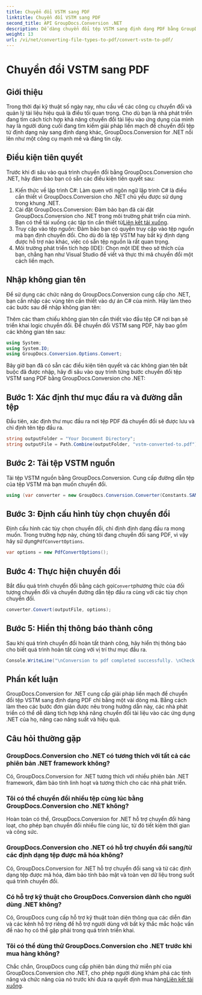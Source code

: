 ```yaml
---
title: Chuyển đổi VSTM sang PDF
linktitle: Chuyển đổi VSTM sang PDF
second_title: API GroupDocs.Conversion .NET
description: Dễ dàng chuyển đổi tệp VSTM sang định dạng PDF bằng GroupDocs.Conversion for .NET. Hợp lý hóa quy trình quản lý tài liệu của bạn một cách dễ dàng.
weight: 13
url: /vi/net/converting-file-types-to-pdf/convert-vstm-to-pdf/
---
```


# Chuyển đổi VSTM sang PDF

## Giới thiệu
Trong thời đại kỹ thuật số ngày nay, nhu cầu về các công cụ chuyển đổi và quản lý tài liệu hiệu quả là điều tối quan trọng. Cho dù bạn là nhà phát triển đang tìm cách tích hợp khả năng chuyển đổi tài liệu vào ứng dụng của mình hay là người dùng cuối đang tìm kiếm giải pháp liền mạch để chuyển đổi tệp từ định dạng này sang định dạng khác, GroupDocs.Conversion for .NET nổi lên như một công cụ mạnh mẽ và đáng tin cậy.
## Điều kiện tiên quyết
Trước khi đi sâu vào quá trình chuyển đổi bằng GroupDocs.Conversion cho .NET, hãy đảm bảo bạn có sẵn các điều kiện tiên quyết sau:
1. Kiến thức về lập trình C#: Làm quen với ngôn ngữ lập trình C# là điều cần thiết vì GroupDocs.Conversion cho .NET chủ yếu được sử dụng trong khung .NET.
2.  Cài đặt GroupDocs.Conversion: Đảm bảo bạn đã cài đặt GroupDocs.Conversion cho .NET trong môi trường phát triển của mình. Bạn có thể tải xuống các tập tin cần thiết từ[Liên kết tải xuống](https://releases.groupdocs.com/conversion/net/).
3. Truy cập vào tệp nguồn: Đảm bảo bạn có quyền truy cập vào tệp nguồn mà bạn định chuyển đổi. Cho dù đó là tệp VSTM hay bất kỳ định dạng được hỗ trợ nào khác, việc có sẵn tệp nguồn là rất quan trọng.
4. Môi trường phát triển tích hợp (IDE): Chọn một IDE theo sở thích của bạn, chẳng hạn như Visual Studio để viết và thực thi mã chuyển đổi một cách liền mạch.

## Nhập không gian tên
Để sử dụng các chức năng do GroupDocs.Conversion cung cấp cho .NET, bạn cần nhập các vùng tên cần thiết vào dự án C# của mình. Hãy làm theo các bước sau để nhập không gian tên:

Thêm các tham chiếu không gian tên cần thiết vào đầu tệp C# nơi bạn sẽ triển khai logic chuyển đổi. Để chuyển đổi VSTM sang PDF, hãy bao gồm các không gian tên sau:
```csharp
using System;
using System.IO;
using GroupDocs.Conversion.Options.Convert;
```

Bây giờ bạn đã có sẵn các điều kiện tiên quyết và các không gian tên bắt buộc đã được nhập, hãy đi sâu vào quy trình từng bước chuyển đổi tệp VSTM sang PDF bằng GroupDocs.Conversion cho .NET:
## Bước 1: Xác định thư mục đầu ra và đường dẫn tệp
Đầu tiên, xác định thư mục đầu ra nơi tệp PDF đã chuyển đổi sẽ được lưu và chỉ định tên tệp đầu ra.
```csharp
string outputFolder = "Your Document Directory";
string outputFile = Path.Combine(outputFolder, "vstm-converted-to.pdf");
```
## Bước 2: Tải tệp VSTM nguồn
Tải tệp VSTM nguồn bằng GroupDocs.Conversion. Cung cấp đường dẫn tệp của tệp VSTM mà bạn muốn chuyển đổi.
```csharp
using (var converter = new GroupDocs.Conversion.Converter(Constants.SAMPLE_VSTM))
```
## Bước 3: Định cấu hình tùy chọn chuyển đổi
 Định cấu hình các tùy chọn chuyển đổi, chỉ định định dạng đầu ra mong muốn. Trong trường hợp này, chúng tôi đang chuyển đổi sang PDF, vì vậy hãy sử dụng`PdfConvertOptions`.
```csharp
var options = new PdfConvertOptions();
```
## Bước 4: Thực hiện chuyển đổi
 Bắt đầu quá trình chuyển đổi bằng cách gọi`Convert`phương thức của đối tượng chuyển đổi và chuyển đường dẫn tệp đầu ra cùng với các tùy chọn chuyển đổi.
```csharp
converter.Convert(outputFile, options);
```
## Bước 5: Hiển thị thông báo thành công
Sau khi quá trình chuyển đổi hoàn tất thành công, hãy hiển thị thông báo cho biết quá trình hoàn tất cùng với vị trí thư mục đầu ra.
```csharp
Console.WriteLine("\nConversion to pdf completed successfully. \nCheck output in {0}", outputFolder);
```

## Phần kết luận
GroupDocs.Conversion for .NET cung cấp giải pháp liền mạch để chuyển đổi tệp VSTM sang định dạng PDF chỉ bằng một vài dòng mã. Bằng cách làm theo các bước đơn giản được nêu trong hướng dẫn này, các nhà phát triển có thể dễ dàng tích hợp khả năng chuyển đổi tài liệu vào các ứng dụng .NET của họ, nâng cao năng suất và hiệu quả.
## Câu hỏi thường gặp
### GroupDocs.Conversion cho .NET có tương thích với tất cả các phiên bản .NET framework không?
Có, GroupDocs.Conversion for .NET tương thích với nhiều phiên bản .NET framework, đảm bảo tính linh hoạt và tương thích cho các nhà phát triển.
### Tôi có thể chuyển đổi nhiều tệp cùng lúc bằng GroupDocs.Conversion cho .NET không?
Hoàn toàn có thể, GroupDocs.Conversion for .NET hỗ trợ chuyển đổi hàng loạt, cho phép bạn chuyển đổi nhiều file cùng lúc, từ đó tiết kiệm thời gian và công sức.
### GroupDocs.Conversion cho .NET có hỗ trợ chuyển đổi sang/từ các định dạng tệp được mã hóa không?
Có, GroupDocs.Conversion for .NET hỗ trợ chuyển đổi sang và từ các định dạng tệp được mã hóa, đảm bảo tính bảo mật và toàn vẹn dữ liệu trong suốt quá trình chuyển đổi.
### Có hỗ trợ kỹ thuật cho GroupDocs.Conversion dành cho người dùng .NET không?
Có, GroupDocs cung cấp hỗ trợ kỹ thuật toàn diện thông qua các diễn đàn và các kênh hỗ trợ riêng để hỗ trợ người dùng với bất kỳ thắc mắc hoặc vấn đề nào họ có thể gặp phải trong quá trình triển khai.
### Tôi có thể dùng thử GroupDocs.Conversion cho .NET trước khi mua hàng không?
 Chắc chắn, GroupDocs cung cấp phiên bản dùng thử miễn phí của GroupDocs.Conversion cho .NET, cho phép người dùng khám phá các tính năng và chức năng của nó trước khi đưa ra quyết định mua hàng[Liên kết tải xuống](https://releases.groupdocs.com/conversion/net/).
